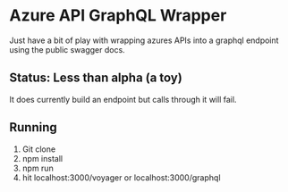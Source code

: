 # Azure API GraphQL Wrapper

Just have a bit of play with wrapping azures APIs into a graphql endpoint using the public swagger docs. 

## Status: Less than alpha (a toy)

It does currently build an endpoint but calls through it will fail. 

## Running

1. Git clone
2. npm install
3. npm run
4. hit localhost:3000/voyager or localhost:3000/graphql 

